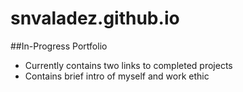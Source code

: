# snvaladez.github.io

##In-Progress Portfolio

* Currently contains two links to completed projects
* Contains brief intro of myself and work ethic
